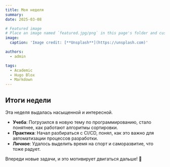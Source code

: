 ```yaml
---
title: Моя неделя
summary: 
date: 2025-03-08

# Featured image
# Place an image named `featured.jpg/png` in this page's folder and customize its options here.
image:
  caption: 'Image credit: [**Unsplash**](https://unsplash.com)'

authors:
  - admin

tags:
  - Academic
  - Hugo Blox
  - Markdown
---
```


## Итоги недели

Эта неделя выдалась насыщенной и интересной.  

- **Учеба**: Погрузился в новую тему по программированию, стало понятнее, как работают алгоритмы сортировки.  
- **Практика**: Начал разбираться с CI/CD, понял, как это важно для автоматизации процессов разработки.  
- **Личное**: Удалось выделить время на спорт и саморазвитие, что тоже радует.  

Впереди новые задачи, и это мотивирует двигаться дальше! 🚀  
